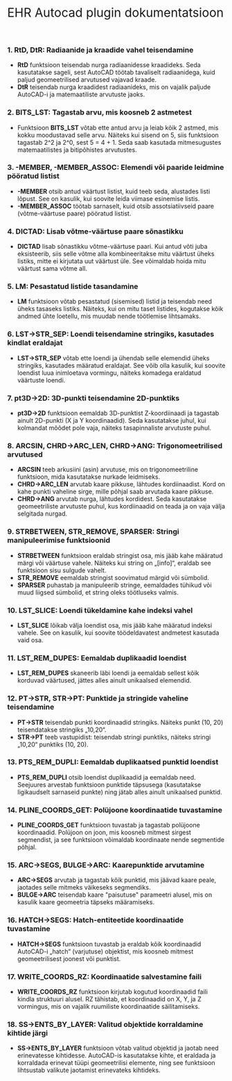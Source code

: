 <h1><span style="font-weight: 400;">EHR Autocad plugin dokumentatsioon</span></h1>
<p>&nbsp;</p>
<h3><strong>1. RtD, DtR: Radiaanide ja kraadide vahel teisendamine</strong></h3>
<ul>
<li style="font-weight: 400;"><strong>RtD</strong><span style="font-weight: 400;"> funktsioon teisendab nurga radiaanidesse kraadideks. Seda kasutatakse sageli, sest AutoCAD t&ouml;&ouml;tab tavaliselt radiaanidega, kuid paljud geomeetrilised arvutused vajavad kraade.</span></li>
<li style="font-weight: 400;"><strong>DtR</strong><span style="font-weight: 400;"> teisendab nurga kraadidest radiaanideks, mis on vajalik paljude AutoCAD-i ja matemaatiliste arvutuste jaoks.</span></li>
</ul>
<h3><strong>2. BITS_LST: Tagastab arvu, mis koosneb 2 astmetest</strong></h3>
<ul>
<li style="font-weight: 400;"><span style="font-weight: 400;">Funktsioon </span><strong>BITS_LST</strong><span style="font-weight: 400;"> v&otilde;tab ette antud arvu ja leiab k&otilde;ik 2 astmed, mis kokku moodustavad selle arvu. N&auml;iteks kui sisend on 5, siis funktsioon tagastab 2^2 ja 2^0, sest 5 = 4 + 1. Seda saab kasutada mitmesugustes matemaatilistes ja bitip&otilde;histes arvutustes.</span></li>
</ul>
<h3><strong>3. -MEMBER, -MEMBER_ASSOC: Elemendi v&otilde;i paaride leidmine p&ouml;&ouml;ratud listist</strong></h3>
<ul>
<li style="font-weight: 400;"><strong>-MEMBER</strong><span style="font-weight: 400;"> otsib antud v&auml;&auml;rtust listist, kuid teeb seda, alustades listi l&otilde;pust. See on kasulik, kui soovite leida viimase esinemise listis.</span></li>
<li style="font-weight: 400;"><strong>-MEMBER_ASSOC</strong><span style="font-weight: 400;"> t&ouml;&ouml;tab sarnaselt, kuid otsib assotsiatiivseid paare (v&otilde;tme-v&auml;&auml;rtuse paare) p&ouml;&ouml;ratud listist.</span></li>
</ul>
<h3><strong>4. DICTAD: Lisab v&otilde;tme-v&auml;&auml;rtuse paare s&otilde;nastikku</strong></h3>
<ul>
<li style="font-weight: 400;"><strong>DICTAD</strong><span style="font-weight: 400;"> lisab s&otilde;nastikku v&otilde;tme-v&auml;&auml;rtuse paari. Kui antud v&otilde;ti juba eksisteerib, siis selle v&otilde;tme alla kombineeritakse mitu v&auml;&auml;rtust &uuml;heks listiks, mitte ei kirjutata uut v&auml;&auml;rtust &uuml;le. See v&otilde;imaldab hoida mitu v&auml;&auml;rtust sama v&otilde;tme all.</span></li>
</ul>
<h3><strong>5. LM: Pesastatud listide tasandamine</strong></h3>
<ul>
<li style="font-weight: 400;"><strong>LM</strong><span style="font-weight: 400;"> funktsioon v&otilde;tab pesastatud (sisemised) listid ja teisendab need &uuml;heks tasaseks listiks. N&auml;iteks, kui on mitu taset listides, kogutakse k&otilde;ik andmed &uuml;hte loetellu, mis muudab nende t&ouml;&ouml;tlemise lihtsamaks.</span></li>
</ul>
<h3><strong>6. LST-&gt;STR_SEP: Loendi teisendamine stringiks, kasutades kindlat eraldajat</strong></h3>
<ul>
<li style="font-weight: 400;"><strong>LST-&gt;STR_SEP</strong><span style="font-weight: 400;"> v&otilde;tab ette loendi ja &uuml;hendab selle elemendid &uuml;heks stringiks, kasutades m&auml;&auml;ratud eraldajat. See v&otilde;ib olla kasulik, kui soovite loendist luua inimloetava vormingu, n&auml;iteks komadega eraldatud v&auml;&auml;rtuste loendi.</span></li>
</ul>
<h3><strong>7. pt3D-&gt;2D: 3D-punkti teisendamine 2D-punktiks</strong></h3>
<ul>
<li style="font-weight: 400;"><strong>pt3D-&gt;2D</strong><span style="font-weight: 400;"> funktsioon eemaldab 3D-punktist Z-koordiinaadi ja tagastab ainult 2D-punkti (X ja Y koordinaadid). Seda kasutatakse juhul, kui kolmandat m&otilde;&otilde;det pole vaja, n&auml;iteks tasapinnaliste arvutuste puhul.</span></li>
</ul>
<h3><strong>8. ARCSIN, CHRD-&gt;ARC_LEN, CHRD-&gt;ANG: Trigonomeetrilised arvutused</strong></h3>
<ul>
<li style="font-weight: 400;"><strong>ARCSIN</strong><span style="font-weight: 400;"> teeb arkusiini (asin) arvutuse, mis on trigonomeetriline funktsioon, mida kasutatakse nurkade leidmiseks.</span></li>
<li style="font-weight: 400;"><strong>CHRD-&gt;ARC_LEN</strong><span style="font-weight: 400;"> arvutab kaare pikkuse, l&auml;htudes kordiinaadist. Kord on kahe punkti vaheline sirge, mille p&otilde;hjal saab arvutada kaare pikkuse.</span></li>
<li style="font-weight: 400;"><strong>CHRD-&gt;ANG</strong><span style="font-weight: 400;"> arvutab nurga, l&auml;htudes kordidest. Seda kasutatakse geomeetriliste arvutuste puhul, kus kordiinaadid on teada ja on vaja v&auml;lja selgitada nurgad.</span></li>
</ul>
<h3><strong>9. STRBETWEEN, STR_REMOVE, SPARSER: Stringi manipuleerimise funktsioonid</strong></h3>
<ul>
<li style="font-weight: 400;"><strong>STRBETWEEN</strong><span style="font-weight: 400;"> funktsioon eraldab stringist osa, mis j&auml;&auml;b kahe m&auml;&auml;ratud m&auml;rgi v&otilde;i v&auml;&auml;rtuse vahele. N&auml;iteks kui string on &bdquo;[info]&ldquo;, eraldab see funktsioon sisu sulgude vahelt.</span></li>
<li style="font-weight: 400;"><strong>STR_REMOVE</strong><span style="font-weight: 400;"> eemaldab stringist soovimatud m&auml;rgid v&otilde;i s&uuml;mbolid.</span></li>
<li style="font-weight: 400;"><strong>SPARSER</strong><span style="font-weight: 400;"> puhastab ja manipuleerib stringe, eemaldades t&uuml;hikud v&otilde;i muud liigsed s&uuml;mbolid, et string oleks t&ouml;&ouml;tluseks valmis.</span></li>
</ul>
<h3><strong>10. LST_SLICE: Loendi t&uuml;keldamine kahe indeksi vahel</strong></h3>
<ul>
<li style="font-weight: 400;"><strong>LST_SLICE</strong><span style="font-weight: 400;"> l&otilde;ikab v&auml;lja loendist osa, mis j&auml;&auml;b kahe m&auml;&auml;ratud indeksi vahele. See on kasulik, kui soovite t&ouml;&ouml;deldavatest andmetest kasutada vaid osa.</span></li>
</ul>
<h3><strong>11. LST_REM_DUPES: Eemaldab duplikaadid loendist</strong></h3>
<ul>
<li style="font-weight: 400;"><strong>LST_REM_DUPES</strong><span style="font-weight: 400;"> skaneerib l&auml;bi loendi ja eemaldab sellest k&otilde;ik korduvad v&auml;&auml;rtused, j&auml;ttes alles ainult unikaalsed elemendid.</span></li>
</ul>
<h3><strong>12. PT-&gt;STR, STR-&gt;PT: Punktide ja stringide vaheline teisendamine</strong></h3>
<ul>
<li style="font-weight: 400;"><strong>PT-&gt;STR</strong><span style="font-weight: 400;"> teisendab punkti koordinaadid stringiks. N&auml;iteks punkt </span><span style="font-weight: 400;">(10, 20)</span><span style="font-weight: 400;"> teisendatakse stringiks &bdquo;10,20&ldquo;.</span></li>
<li style="font-weight: 400;"><strong>STR-&gt;PT</strong><span style="font-weight: 400;"> teeb vastupidist: teisendab stringi punktiks, n&auml;iteks stringi &bdquo;10,20&ldquo; punktiks </span><span style="font-weight: 400;">(10, 20)</span><span style="font-weight: 400;">.</span></li>
</ul>
<h3><strong>13. PTS_REM_DUPLI: Eemaldab duplikaatsed punktid loendist</strong></h3>
<ul>
<li style="font-weight: 400;"><strong>PTS_REM_DUPLI</strong><span style="font-weight: 400;"> otsib loendist duplikaadid ja eemaldab need. Seejuures arvestab funktsioon punktide t&auml;psusega (kasutatakse ligikaudselt sarnaseid punkte) ning j&auml;tab alles ainult unikaalsed punktid.</span></li>
</ul>
<h3><strong>14. PLINE_COORDS_GET: Pol&uuml;joone koordinaatide tuvastamine</strong></h3>
<ul>
<li style="font-weight: 400;"><strong>PLINE_COORDS_GET</strong><span style="font-weight: 400;"> funktsioon tuvastab ja tagastab pol&uuml;joone koordinaadid. Pol&uuml;joon on joon, mis koosneb mitmest sirgest segmendist, ja see funktsioon v&otilde;imaldab koordinaate nende segmentide p&otilde;hjal.</span></li>
</ul>
<h3><strong>15. ARC-&gt;SEGS, BULGE-&gt;ARC: Kaarepunktide arvutamine</strong></h3>
<ul>
<li style="font-weight: 400;"><strong>ARC-&gt;SEGS</strong><span style="font-weight: 400;"> arvutab ja tagastab k&otilde;ik punktid, mis j&auml;&auml;vad kaare peale, jaotades selle mitmeks v&auml;ikeseks segmendiks.</span></li>
<li style="font-weight: 400;"><strong>BULGE-&gt;ARC</strong><span style="font-weight: 400;"> teisendab kaare "paisutuse" parameetri alusel, mis on kasulik kaare geomeetria t&auml;pseks m&auml;&auml;ramiseks.</span></li>
</ul>
<h3><strong>16. HATCH-&gt;SEGS: Hatch-entiteetide koordinaatide tuvastamine</strong></h3>
<ul>
<li style="font-weight: 400;"><strong>HATCH-&gt;SEGS</strong><span style="font-weight: 400;"> funktsioon tuvastab ja eraldab k&otilde;ik koordinaadid AutoCAD-i &bdquo;hatch&ldquo; (varjutuse) objektist, mis koosneb mitmest geomeetrilisest joonest v&otilde;i punktist.</span></li>
</ul>
<h3><strong>17. WRITE_COORDS_RZ: Koordinaatide salvestamine faili</strong></h3>
<ul>
<li style="font-weight: 400;"><strong>WRITE_COORDS_RZ</strong><span style="font-weight: 400;"> funktsioon kirjutab kogutud koordinaadid faili kindla struktuuri alusel. RZ t&auml;histab, et koordinaadid on X, Y, ja Z vormingus, mis on vajalik ruumiliste koordinaatide s&auml;ilitamiseks.</span></li>
</ul>
<h3><strong>18. SS-&gt;ENTS_BY_LAYER: Valitud objektide korraldamine kihtide j&auml;rgi</strong></h3>
<ul>
<li style="font-weight: 400;"><strong>SS-&gt;ENTS_BY_LAYER</strong><span style="font-weight: 400;"> funktsioon v&otilde;tab valitud objektid ja jaotab need erinevatesse kihtidesse. AutoCAD-is kasutatakse kihte, et eraldada ja korraldada erinevat t&uuml;&uuml;pi geomeetrilisi elemente, ning see funktsioon lihtsustab valikute jaotamist erinevateks kihtideks.</span></li>
</ul>
<p>&nbsp;</p>
